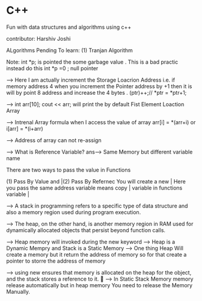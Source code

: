 # C++

Fun with data structures and algorithms using c++

contributor: Harshiv Joshi


ALgorithms Pending To learn:
(1) Tranjan Algorithm

Note: int *p; is pointed the some garbage value . This is a bad practic instead do this int *p =0 ; null pointer

--> Here I am actually increment the Storage Loacrion Address i.e. if memory address 4 when you increment the 
    Pointer address by +1 then it is will by point 8 address and increase the 4 bytes . 
    (ptr)++;// *ptr = *ptr+1;

--> int arr[10]; cout << arr; will print the by default Fist Element Loaction Array 

--> Intrenal Array formula when I access the value of array  arr[i] = *(arr+i)  or i[arr] = *(i+arr)

--> Address of array can not re-assign 

--> What is Reference Variable?
ans--> Same Memory but different variable name 

There are two ways to pass the value in Functions 

(1) Pass By Value and |(2) Pass By Refernec
You will create a new | Here you pass the same address 
variable means copy   | variable in functions 
variable              |

--> A stack in programming refers to a specific type of data structure and also a memory region used during program execution.

--> The heap, on the other hand, is another memory region in RAM used for dynamically allocated objects that persist beyond function calls.

--> Heap memory will invoked during the new keyword
--> Heap is a Dynamic Mempry and Stack is a Static Memory 
--> One thing Heap Will create a memory but it return the address of memory so for that create a pointer to  storre the address of memory

--> using new ensures that memory is allocated on the heap for the object, and the stack stores a reference to it. 🚀
--> In Static Stack Memory memory release automatically but in heap memory You need to release the Memory Manually.